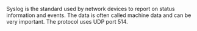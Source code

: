 Syslog is the standard used by network devices to report on status information and events. The data is often called machine data and can be very important. The protocol uses UDP port 514.